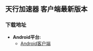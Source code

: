 ## 天行加速器 客户端最新版本
### 下载地址

- **Android平台:**
  * [Android客户端](https://github.com/newbreedlimited/TX/blob/master/sgreen_signed_1.2.apk?raw=true)

